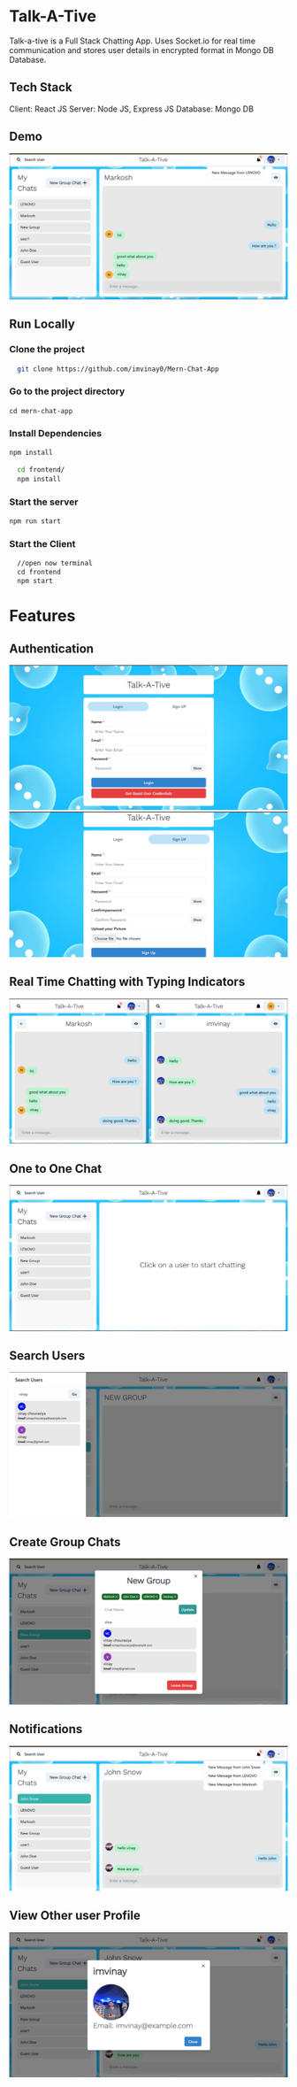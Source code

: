 # Talk-A-Tive
Talk-a-tive is a Full Stack Chatting App. Uses Socket.io for real time communication and stores user details in encrypted format in Mongo DB Database.

## Tech Stack
Client: React JS
Server: Node JS, Express JS
Database: Mongo DB

## Demo
![Screenshot (172)](https://github.com/imvinay0/Mern-Chat-App/blob/main/ScreenShort/Screenshot%202025-08-25%20111318.png)

## Run Locally
### Clone the project
```bash
  git clone https://github.com/imvinay0/Mern-Chat-App
```
### Go to the project directory
```base
cd mern-chat-app
```

### Install Dependencies 
```bash
npm install
```
```bash
  cd frontend/
  npm install
```

### Start the server
```bash
npm run start
```

### Start the Client
```base
  //open now terminal
  cd frontend
  npm start
```

# Features
## Authentication
![Screenshot (172)](https://github.com/imvinay0/Mern-Chat-App/blob/main/ScreenShort/Login%20page.png)
![Screenshot (172)](https://github.com/imvinay0/Mern-Chat-App/blob/main/ScreenShort/Sign%20up.png)

## Real Time Chatting with Typing Indicators
![Screenshot (172)]( https://github.com/imvinay0/Mern-Chat-App/blob/main/ScreenShort/Conversation.png )

## One to One Chat
![Screenshot (172)]( https://github.com/imvinay0/Mern-Chat-App/blob/main/ScreenShort/one%20to%20one%20chat.png )

## Search Users
![Screenshot (172)]( https://github.com/imvinay0/Mern-Chat-App/blob/main/ScreenShort/Search%20User.png )

## Create Group Chats
![Screenshot (172)]( https://github.com/imvinay0/Mern-Chat-App/blob/main/ScreenShort/Create%20Group%20Chat.png )

## Notifications
![Screenshot (172)]( https://github.com/imvinay0/Mern-Chat-App/blob/main/ScreenShort/Notification.png )

## View Other user Profile
![Screenshot (172)]( https://github.com/imvinay0/Mern-Chat-App/blob/main/ScreenShort/Profile.png )

